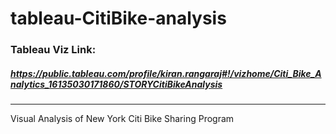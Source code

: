 # tableau-CitiBike-analysis
### Tableau Viz Link: 
##### https://public.tableau.com/profile/kiran.rangaraj#!/vizhome/Citi_Bike_Analytics_16135030171860/STORYCitiBikeAnalysis
---
Visual Analysis of New York Citi Bike Sharing Program
